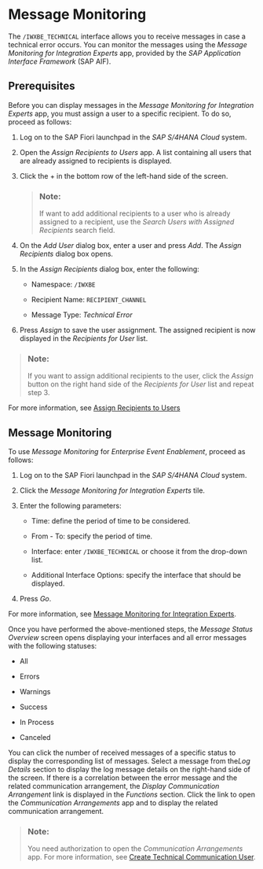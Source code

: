 <!-- loio6e43c36fc7b34e8e986b03d8a7023964 -->

# Message Monitoring

The `/IWXBE_TECHNICAL` interface allows you to receive messages in case a technical error occurs. You can monitor the messages using the *Message Monitoring for Integration Experts* app, provided by the *SAP Application Interface Framework* \(SAP AIF\).



<a name="loio6e43c36fc7b34e8e986b03d8a7023964__section_aqn_ryw_nqb"/>

## Prerequisites

Before you can display messages in the *Message Monitoring for Integration Experts* app, you must assign a user to a specific recipient. To do so, proceed as follows:

1.  Log on to the SAP Fiori launchpad in the *SAP S/4HANA Cloud* system.

2.  Open the *Assign Recipients to Users* app. A list containing all users that are already assigned to recipients is displayed.

3.  Click the + in the bottom row of the left-hand side of the screen.

    > ### Note:  
    > If want to add additional recipients to a user who is already assigned to a recipient, use the *Search Users with Assigned Recipients* search field.

4.  On the *Add User* dialog box, enter a user and press *Add*. The *Assign Recipients* dialog box opens.

5.  In the *Assign Recipients* dialog box, enter the following:

    -   Namespace: `/IWXBE`

    -   Recipient Name: `RECIPIENT_CHANNEL`

    -   Message Type: *Technical Error*


6.  Press *Assign* to save the user assignment. The assigned recipient is now displayed in the *Recipients for User* list.


> ### Note:  
> If you want to assign additional recipients to the user, click the *Assign* button on the right hand side of the *Recipients for User* list and repeat step 3.

For more information, see [Assign Recipients to Users](assign-recipients-to-users-576fa8d.md)



<a name="loio6e43c36fc7b34e8e986b03d8a7023964__section_txy_xsj_4qb"/>

## Message Monitoring

To use *Message Monitoring* for *Enterprise Event Enablement*, proceed as follows:

1.  Log on to the SAP Fiori launchpad in the *SAP S/4HANA Cloud* system.

2.  Click the *Message Monitoring for Integration Experts* tile.

3.  Enter the following parameters:

    -   Time: define the period of time to be considered.

    -   From - To: specify the period of time.

    -   Interface: enter `/IWXBE_TECHNICAL` or choose it from the drop-down list.

    -   Additional Interface Options: specify the interface that should be displayed.


4.  Press *Go*.


For more information, see [Message Monitoring for Integration Experts](message-monitoring-for-integration-experts-69bf7dc.md).

Once you have performed the above-mentioned steps, the *Message Status Overview* screen opens displaying your interfaces and all error messages with the following statuses:

-   All

-   Errors

-   Warnings

-   Success

-   In Process

-   Canceled


You can click the number of received messages of a specific status to display the corresponding list of messages. Select a message from the*Log Details* section to display the log message details on the right-hand side of the screen. If there is a correlation between the error message and the related communication arrangement, the *Display Communication Arrangement* link is displayed in the *Functions* section. Click the link to open the *Communication Arrangements* app and to display the related communication arrangement.

> ### Note:  
> You need authorization to open the *Communication Arrangements* app. For more information, see [Create Technical Communication User](create-technical-communication-user-a089d73.md).

